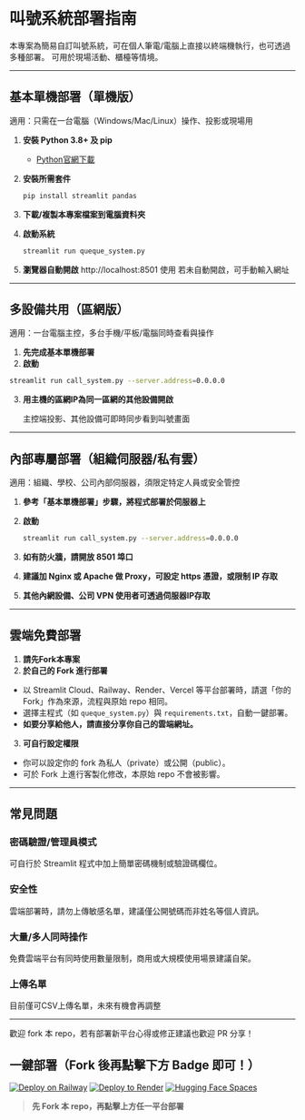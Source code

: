 # 叫號系統部署指南

本專案為簡易自訂叫號系統，可在個人筆電/電腦上直接以終端機執行，也可透過多種部署。 
可用於現場活動、櫃檯等情境。

---

##  基本單機部署（單機版）

適用：只需在一台電腦（Windows/Mac/Linux）操作、投影或現場用

1. **安裝 Python 3.8+ 及 pip**
   - [Python官網下載](https://www.python.org/downloads/)

2. **安裝所需套件**
   ```bash
   pip install streamlit pandas

3. **下載/複製本專案檔案到電腦資料夾**
4. **啟動系統**
   ```bash
   streamlit run queque_system.py

5. **瀏覽器自動開啟** http://localhost:8501 使用
   若未自動開啟，可手動輸入網址
   
---

## 多設備共用（區網版）

適用：一台電腦主控，多台手機/平板/電腦同時查看與操作

1. **先完成基本單機部署**
2. **啟動**
 ```bash
streamlit run call_system.py --server.address=0.0.0.0
```

3. **用主機的區網IP為同一區網的其他設備開啟**

   主控端投影、其他設備可即時同步看到叫號畫面
   
---

## 內部專屬部署（組織伺服器/私有雲）
適用：組織、學校、公司內部伺服器，須限定特定人員或安全管控

1. **參考「基本單機部署」步驟，將程式部署於伺服器上**

2. **啟動**
   ``` bash
   streamlit run call_system.py --server.address=0.0.0.0

   
3. **如有防火牆，請開放 8501 埠口**
4. **建議加 Nginx 或 Apache 做 Proxy，可設定 https 憑證，或限制 IP 存取**
5. **其他內網設備、公司 VPN 使用者可透過伺服器IP存取**

---

## 雲端免費部署
1. **請先Fork本專案**
2. **於自己的 Fork 進行部署**

- 以 Streamlit Cloud、Railway、Render、Vercel 等平台部署時，請選「你的 Fork」作為來源，流程與原始 repo 相同。
- 選擇主程式（如 `queque_system.py`）與 `requirements.txt`，自動一鍵部署。
- **如要分享給他人，請直接分享你自己的雲端網址。**

3. **可自行設定權限**

- 你可以設定你的 fork 為私人（private）或公開（public）。
- 可於 Fork 上進行客製化修改，本原始 repo 不會被影響。

---

## 常見問題
### 密碼驗證/管理員模式
可自行於 Streamlit 程式中加上簡單密碼機制或驗證碼欄位。

### 安全性
雲端部署時，請勿上傳敏感名單，建議僅公開號碼而非姓名等個人資訊。

### 大量/多人同時操作
免費雲端平台有同時使用數量限制，商用或大規模使用場景建議自架。

### 上傳名單
目前僅可CSV上傳名單，未來有機會再調整

---

歡迎 fork 本 repo，若有部署新平台心得或修正建議也歡迎 PR 分享！

##  一鍵部署（Fork 後再點擊下方 Badge 即可！）

[![Deploy on Railway](https://railway.app/button.svg)](https://railway.app/new/template)
[![Deploy to Render](https://render.com/images/deploy-to-render-button.svg)](https://render.com/deploy)
[![Hugging Face Spaces](https://img.shields.io/badge/Spaces-Deploy-blue?logo=HuggingFace)](https://huggingface.co/new-space?template=streamlit)

>  **先 Fork 本 repo，再點擊上方任一平台部署**




